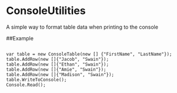 ConsoleUtilities
================

A simple way to format table data when printing to the console



##Example

```

var table = new ConsoleTable(new [] {"FirstName", "LastName"});
table.AddRow(new []{"Jacob", "Swain"});
table.AddRow(new []{"Ethan", "Swain"});
table.AddRow(new []{"Amie", "Swain"});
table.AddRow(new []{"Madison", "Swain"});  
table.WriteToConsole(); 
Console.Read(); 

```
